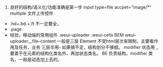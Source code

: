 1. 良好的结构/语义化/功能准确是第一步
  input type=file accpet="image/*" multiple 文件上传控件
  - .hd+.bd.+.ft 不一定要全，
  - .page 
  - 经验，移动端的常用组件
    .weui-uploader
    .weui-cells
  BEM
    weui-uploader__file-content  一般是三层
    Element 不受html层次来限制，主要看作用及任务，业务
    三层半用- 如果搞不定，结构划分不够细。
    modifier 状态用 _ 要善于在元素的结构化类名外，再加状态类名。
    BE 负责结构，modifier 类名，一般是动态加上去的。